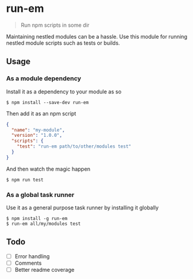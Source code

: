 # run-em

> Run npm scripts in some dir

Maintaining nestled modules can be a hassle. Use this module for running nestled module scripts such as tests or builds.

## Usage

### As a module dependency

Install it as a dependency to your module as so

```
$ npm install --save-dev run-em
```

Then add it as an npm script

```json
{
  "name": "my-module",
  "version": "1.0.0",
  "scripts": {
    "test": "run-em path/to/other/modules test"
  }
}
```

And then watch the magic happen

```
$ npm run test
```

### As a global task runner

Use it as a general purpose task runner by installing it globally

```
$ npm install -g run-em
$ run-em all/my/modules test
```

## Todo

- [ ] Error handling
- [ ] Comments
- [ ] Better readme coverage
